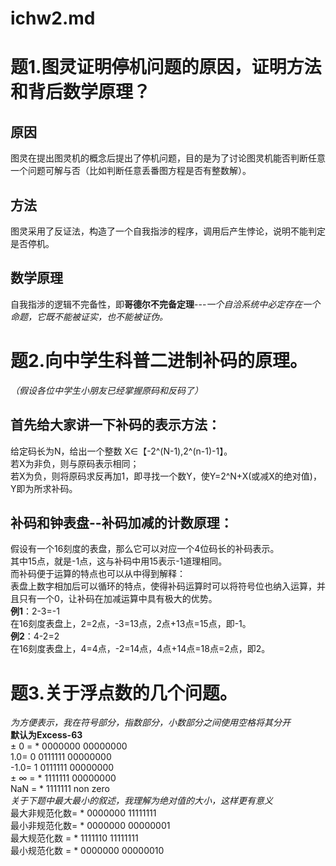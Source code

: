 # ichw2.md
# 题1.图灵证明停机问题的原因，证明方法和背后数学原理？
## 原因
图灵在提出图灵机的概念后提出了停机问题，目的是为了讨论图灵机能否判断任意一个问题可解与否（比如判断任意丢番图方程是否有整数解）。
## 方法
图灵采用了反证法，构造了一个自我指涉的程序，调用后产生悖论，说明不能判定是否停机。
## 数学原理
自我指涉的逻辑不完备性，即**哥德尔不完备定理**---*一个自洽系统中必定存在一个命题，它既不能被证实，也不能被证伪。*  

# 题2.向中学生科普二进制补码的原理。
*（假设各位中学生小朋友已经掌握原码和反码了）*  
## 首先给大家讲一下补码的表示方法：
给定码长为N，给出一个整数 X∈【-2^(N-1),2^(n-1)-1】。  
若X为非负，则与原码表示相同；  
若X为负，则将原码求反再加1，即寻找一个数Y，使Y=2^N+X(或减X的绝对值)，Y即为所求补码。  
## 补码和钟表盘--补码加减的计数原理：
假设有一个16刻度的表盘，那么它可以对应一个4位码长的补码表示。  
其中15点，就是-1点，这与补码中用15表示-1道理相同。  
而补码便于运算的特点也可以从中得到解释：  
表盘上数字相加后可以循环的特点，使得补码运算时可以将符号位也纳入运算，并且只有一个0，让补码在加减运算中具有极大的优势。  
**例1**：2-3=-1  
在16刻度表盘上，2=2点，-3=13点，2点+13点=15点，即-1。  
**例2**：4-2=2  
在16刻度表盘上，4=4点，-2=14点，4点+14点=18点=2点，即2。  

# 题3.关于浮点数的几个问题。
*为方便表示，我在符号部分，指数部分，小数部分之间使用空格将其分开*  
**默认为Excess-63**  
± 0 = * 0000000 00000000  
 1.0= 0 0111111 00000000  
-1.0= 1 0111111 00000000  
± ∞ = * 1111111 00000000  
NaN = * 1111111 non zero  
*关于下题中最大最小的叙述，我理解为绝对值的大小，这样更有意义*  
最大非规范化数= * 0000000 11111111  
最小非规范化数= * 0000000 00000001  
最大规范化数 = * 1111110 11111111  
最小规范化数 = * 0000000 00000010  
